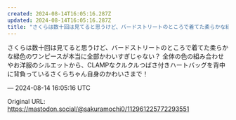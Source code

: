 ```yaml
---
created: 2024-08-14T16:05:16.287Z
updated: 2024-08-14T16:05:16.287Z
title: "さくらは数十回は見てると思うけど、バードストリートのところで着てた柔らかな緑色の[...]"
---
```


<p>さくらは数十回は見てると思うけど、バードストリートのところで着てた柔らかな緑色のワンピースが本当に全部かわいすぎじゃない？ 全体の色の組み合わせやお洋服のシルエットから、CLAMPなクルクルつばさ付きハートバッグを背中に背負っているさくらちゃん自身のかわいさまで！</p>

&mdash; 2024-08-14 16:05:16 UTC

Original URL: https://mastodon.social/@sakuramochi0/112961225772293551
